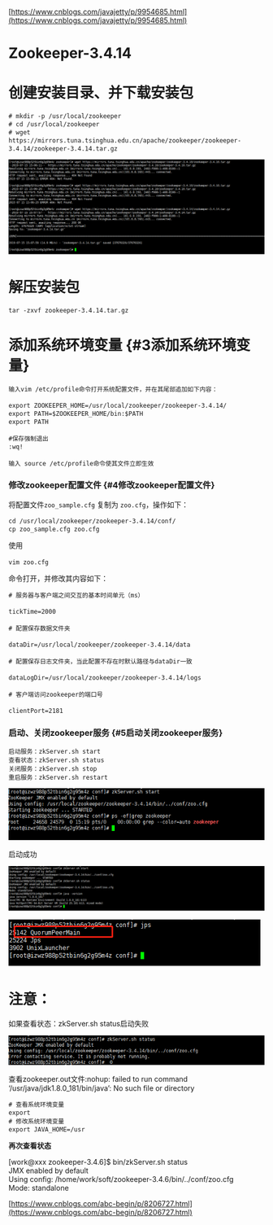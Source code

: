 [https://www.cnblogs.com/javajetty/p/9954685.html](https://www.cnblogs.com/javajetty/p/9954685.html)

# Zookeeper-3.4.14

# 创建安装目录、并下载安装包

```
# mkdir -p /usr/local/zookeeper
# cd /usr/local/zookeeper
# wget https://mirrors.tuna.tsinghua.edu.cn/apache/zookeeper/zookeeper-3.4.14/zookeeper-3.4.14.tar.gz
```

![](/assets/微信截图_20190715150826.png)

# 解压安装包

```
tar -zxvf zookeeper-3.4.14.tar.gz
```

# 添加系统环境变量 {#3添加系统环境变量}

```
输入vim /etc/profile命令打开系统配置文件，并在其尾部追加如下内容：

export ZOOKEEPER_HOME=/usr/local/zookeeper/zookeeper-3.4.14/
export PATH=$ZOOKEEPER_HOME/bin:$PATH
export PATH

#保存强制退出
:wq!

输入 source /etc/profile命令使其文件立即生效
```

### 修改zookeeper配置文件 {#4修改zookeeper配置文件}

将配置文件`zoo_sample.cfg` 复制为 `zoo.cfg`，操作如下：

```
cd /usr/local/zookeeper/zookeeper-3.4.14/conf/
cp zoo_sample.cfg zoo.cfg
```

使用

`vim zoo.cfg`

命令打开，并修改其内容如下：

```
# 服务器与客户端之间交互的基本时间单元（ms）

tickTime=2000

# 配置保存数据文件夹

dataDir=/usr/local/zookeeper/zookeeper-3.4.14/data

# 配置保存日志文件夹，当此配置不存在时默认路径与dataDir一致

dataLogDir=/usr/local/zookeeper/zookeeper-3.4.14/logs

# 客户端访问zookeeper的端口号

clientPort=2181
```

### 启动、关闭zookeeper服务 {#5启动关闭zookeeper服务}

```
启动服务：zkServer.sh start
查看状态：zkServer.sh status
关闭服务：zkServer.sh stop
重启服务：zkServer.sh restart
```

![](/assets/微信截图_20190715152015.png)

启动成功

![](/assets/微信截图_20190715155455.png)

![](/assets/微信截图_20190715161045.png)

# 注意：

如果查看状态：zkServer.sh status启动失败

![](/assets/微信截图_20190715155637.png)

查看zookeeper.out文件:nohup: failed to run command ‘/usr/java/jdk1.8.0\_181/bin/java’: No such file or directory

```
# 查看系统环境变量
export
# 修改系统环境变量
export JAVA_HOME=/usr
```

**再次查看状态**

\[work@xxx zookeeper-3.4.6\]$ bin/zkServer.sh status  
JMX enabled by default  
Using config: /home/work/soft/zookeeper-3.4.6/bin/../conf/zoo.cfg  
Mode: standalone

[https://www.cnblogs.com/abc-begin/p/8206727.html](https://www.cnblogs.com/abc-begin/p/8206727.html)

